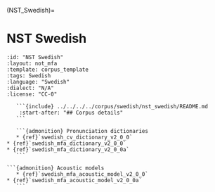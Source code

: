 
(NST_Swedish)=
# NST Swedish

``````{corpus} NST Swedish
:id: "NST Swedish"
:layout: not_mfa
:template: corpus_template
:tags: Swedish
:language: "Swedish"
:dialect: "N/A"
:license: "CC-0"

   ```{include} ../../../../corpus/swedish/nst_swedish/README.md
    :start-after: "## Corpus details"
   ```

   ```{admonition} Pronunciation dictionaries
   * {ref}`swedish_cv_dictionary_v2_0_0`
* {ref}`swedish_mfa_dictionary_v2_0_0`
* {ref}`swedish_mfa_dictionary_v2_0_0a`
   ```

```{admonition} Acoustic models
   * {ref}`swedish_mfa_acoustic_model_v2_0_0`
* {ref}`swedish_mfa_acoustic_model_v2_0_0a`
   ```
``````
